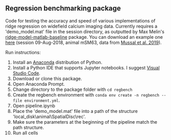 ## Regression benchmarking package

Code for testing the accuracy and speed of various implementations of ridge regression on widefield calcium imaging data. Currently requires a 'demo_model.mat' file in the session directory, as outputted by Max Melin's [ridge-model-matlab-baseline](https://github.com/mdmelin/ridge-model-matlab-baseline) package. You can download an example one [here](https://drive.google.com/file/d/1JT7VCApGdOhRStd-yWtgCFuFnCx-YvV9/view?usp=sharing) (session 09-Aug-2018, animal mSM63, data from [Mussal et al. 2019](https://www.nature.com/articles/s41593-019-0502-4)).

Run instructions:

1. Install an [Anaconda](https://www.anaconda.com/download/) distribution of Python.
2. Install a Python IDE that supports Jupyter notebooks. I suggest [Visual Studio Code](https://code.visualstudio.com/download). 
3. Download or clone this package.
3. Open Anaconda Prompt.
3. Change directory to the package folder with `cd regbench`
4. Create the regbench environment with `conda env create -n regbench --file environment.yml`.
5. Open pipeline.ipynb
6. Place the 'demo_model.mat' file into a path of the structure 'local_disk\animal\SpatialDisc\rec'.
7. Make sure the parameters at the beginning of the pipeline match the path structure.
8. Run all cells

